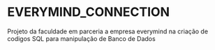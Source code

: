 # EVERYMIND_CONNECTION
Projeto da faculdade em parceria a empresa everymind na criação de codigos SQL para manipulação de Banco de Dados
